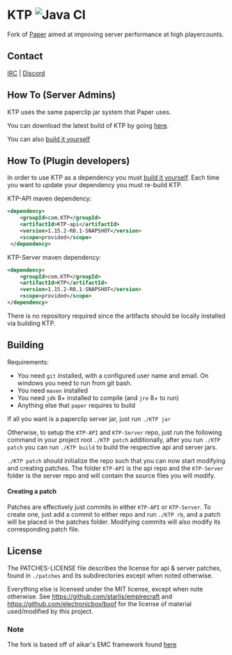 KTP ![Java CI](https://github.com/Spottedleaf/KTP/workflows/Java%20CI/badge.svg)
==

Fork of [Paper](https://github.com/PaperMC/Paper) aimed at improving server performance at high playercounts.

## Contact
[IRC](http://irc.spi.gt/iris/?channels=KTP) | [Discord](https://discord.gg/CgDPu27)

## How To (Server Admins)
KTP uses the same paperclip jar system that Paper uses.

You can download the latest build of KTP by going [here](https://ci.codemc.io/job/Spottedleaf/job/KTP/).

You can also [build it yourself](https://github.com/Spottedleaf/KTP#building)

## How To (Plugin developers)
In order to use KTP as a dependency you must [build it yourself](https://github.com/Spottedleaf/KTP#building).
Each time you want to update your dependency you must re-build KTP.

KTP-API maven dependency:
```xml
<dependency>
    <groupId>com.KTP</groupId>
    <artifactId>KTP-api</artifactId>
    <version>1.15.2-R0.1-SNAPSHOT</version>
    <scope>provided</scope>
 </dependency>
 ```

KTP-Server maven dependency:
```xml
<dependency>
    <groupId>com.KTP</groupId>
    <artifactId>KTP</artifactId>
    <version>1.15.2-R0.1-SNAPSHOT</version>
    <scope>provided</scope>
</dependency>
```

There is no repository required since the artifacts should be locally installed
via building KTP.

## Building

Requirements:
- You need `git` installed, with a configured user name and email. 
   On windows you need to run from git bash.
- You need `maven` installed
- You need `jdk` 8+ installed to compile (and `jre` 8+ to run)
- Anything else that `paper` requires to build

If all you want is a paperclip server jar, just run `./KTP jar`

Otherwise, to setup the `KTP-API` and `KTP-Server` repo, just run the following command
in your project root `./KTP patch` additionally, after you run `./KTP patch` you can run `./KTP build` to build the 
respective api and server jars.

`./KTP patch` should initialize the repo such that you can now start modifying and creating
patches. The folder `KTP-API` is the api repo and the `KTP-Server` folder
is the server repo and will contain the source files you will modify.

#### Creating a patch
Patches are effectively just commits in either `KTP-API` or `KTP-Server`.
To create one, just add a commit to either repo and run `./KTP rb`, and a
patch will be placed in the patches folder. Modifying commits will also modify its
corresponding patch file.

## License
The PATCHES-LICENSE file describes the license for api & server patches,
found in `./patches` and its subdirectories except when noted otherwise.

Everything else is licensed under the MIT license, except when note otherwise.
See https://github.com/starlis/empirecraft and https://github.com/electronicboy/byof
for the license of material used/modified by this project.

### Note

The fork is based off of aikar's EMC framework found [here](https://github.com/starlis/empirecraft)
